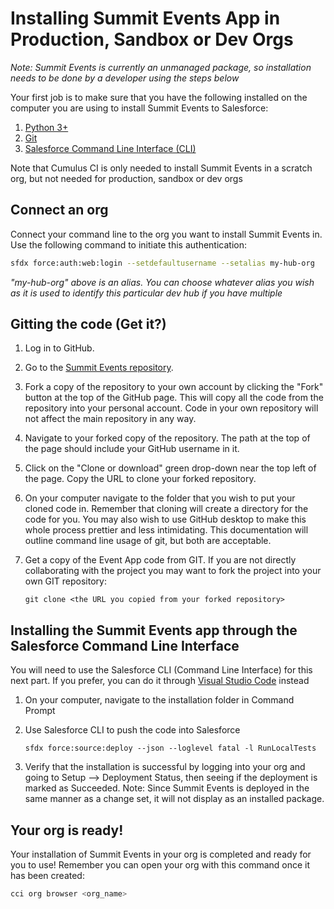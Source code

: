 # Installing Summit Events App in Production, Sandbox or Dev Orgs

*Note: Summit Events is currently an unmanaged package, so installation needs to be done by a developer using the steps below*

Your first job is to make sure that you have the following installed on the computer you are using to install Summit Events to Salesforce:

1. [Python 3+](https://www.python.org/downloads/)
2. [Git](https://git-scm.com/downloads)
3. [Salesforce Command Line Interface (CLI)](https://developer.salesforce.com/docs/atlas.en-us.sfdx_setup.meta/sfdx_setup/sfdx_setup_install_cli.htm#sfdx_setup_install_cli)

Note that Cumulus CI is only needed to install Summit Events in a scratch org, but not needed for production, sandbox or dev orgs

## Connect an org

Connect your command line to the org you want to install Summit Events in. Use the following command to initiate this authentication:

```bash
sfdx force:auth:web:login --setdefaultusername --setalias my-hub-org
```

*"my-hub-org" above is an alias. You can choose whatever alias you wish as it is used to identify this
particular dev hub if you have multiple*

## Gitting the code (Get it?)

1. Log in to GitHub.

2. Go to the [Summit Events repository](https://summitevt.org).

3. Fork a copy of the repository to your own account by clicking the "Fork" button at the top of the
GitHub page. This will copy all the code from the repository into your personal account. Code in your
own repository will not affect the main repository in any way.

4. Navigate to your forked copy of the repository. The path at the top of the page should include your
GitHub username in it.

5. Click on the "Clone or download" green drop-down near the top left of the page. Copy the URL to clone
your forked repository.

6. On your computer navigate to the folder that you wish to put your cloned code in. Remember that
cloning will create a directory for the code for you. You may also wish to use GitHub desktop to 
make this whole process prettier and less intimidating. This documentation will outline command 
line usage of git, but both are acceptable.

7. Get a copy of the Event App code from GIT. If you are not directly collaborating with the 
 project you may want to fork the project into your own GIT repository:

    ```git
    git clone <the URL you copied from your forked repository>
    ```

## Installing the Summit Events app through the Salesforce Command Line Interface

You will need to use the Salesforce CLI (Command Line Interface) for this next part. If you prefer, you can do it through [Visual Studio Code](https://code.visualstudio.com/download) instead

1. On your computer, navigate to the installation folder in Command Prompt

2. Use Salesforce CLI to push the code into Salesforce

    ```sfdx
    sfdx force:source:deploy --json --loglevel fatal -l RunLocalTests
    ```

3. Verify that the installation is successful by logging into your org and going to Setup --> Deployment Status, then seeing if the deployment is marked as Succeeded. Note: Since Summit Events is deployed in the same manner as a change set, it will not display as an installed package.

## Your org is ready!

Your installation of Summit Events in your org is completed and ready for you to use! Remember you can open your org with this command once it has been created:

```bash
cci org browser <org_name>
```
